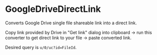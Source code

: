 # GoogleDriveDirectLink
Converts Google Drive single file shareable link into a direct link.

Copy link provided by Drive in "Get link" dialog into clipboard → run this converter to get direct link to your file → paste converted link.

Desired query is `u/0/uc?id=FileId`.
